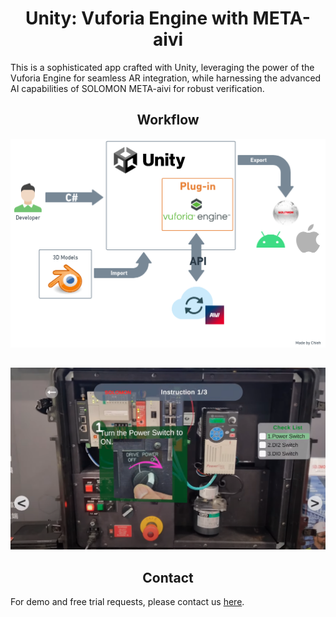 # <div align="center">Unity: Vuforia Engine with META-aivi</div>

This is a sophisticated app crafted with Unity, leveraging the power of the Vuforia Engine for seamless AR integration, while harnessing the advanced AI capabilities of SOLOMON META-aivi for robust verification.

## <div align="center">Workflow</div>

![](Assets/image.png)

## 

[![](Assets/demo.png)](https://youtu.be/8E-iWqX4ilo)


## <div align="center">Contact</div>

For demo and free trial requests, please contact us [here](https://www.solomon.com.tw/en/home/). 
